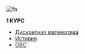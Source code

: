 ![fa](https://user-images.githubusercontent.com/90050887/209210153-1b4b2226-ad84-4f18-8749-f1a0a626fcf8.png)

**1 КУРС**
- [Дискретная математика]([http://sabaka.net](https://github.com/chritnie/Studies/tree/main/1%20Курс/Дискретная%20математика))
- [История](https://github.com/chritnie/Studies/tree/main/1%20Курс/История)
- [ОВС](https://github.com/chritnie/Studies/tree/main/1%20Курс/ОВС)
